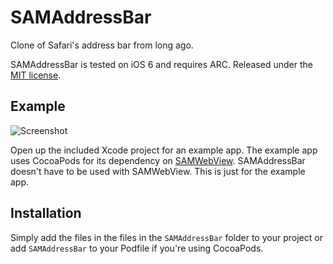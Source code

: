 # SAMAddressBar

Clone of Safari's address bar from long ago.

SAMAddressBar is tested on iOS 6 and requires ARC. Released under the [MIT license](LICENSE).

## Example

![Screenshot](http://soff.me/QAEL/iOS%20Simulator%20Screen%20shot%20Jul%2010,%202013,%201.01.53%20AM.png)

Open up the included Xcode project for an example app. The example app uses CocoaPods for its dependency on [SAMWebView](https://github.com/soffes/SAMWebView). SAMAddressBar doesn't have to be used with SAMWebView. This is just for the example app.

## Installation

Simply add the files in the files in the `SAMAddressBar` folder to your project or add `SAMAddressBar` to your Podfile if you're using CocoaPods.

